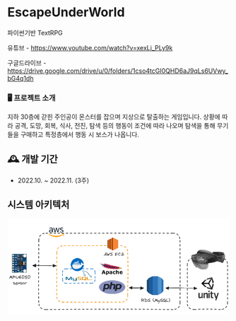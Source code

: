 
# EscapeUnderWorld
파이썬기반 TextRPG

유튜브 - https://www.youtube.com/watch?v=xexLj_PLy9k

구글드라이브 - https://drive.google.com/drive/u/0/folders/1cso4tcGI0QHD6aJ9qLs6UVwy_bG4q1dh

### 🖥️ 프로젝트 소개
지하 30층에 갇힌 주인공이 몬스터를 잡으며 지상으로 
탈출하는 게임입니다. 상황에 따라 공격, 도망, 회복, 식사, 전진, 탐색 등의
행동이 조건에 따라 나오며 탐색을 통해 무기들을 구매하고 특정층에서 
행동 시 보스가 나옵니다.
<br>

## 🕰️ 개발 기간
 * 2022.10. ~ 2022.11. (3주)

## 시스템 아키텍처

<img src = "https://github.com/kevinbj0/image/blob/main/%ED%99%80%EB%A1%9C%EB%A0%8C%EC%A6%88%EC%95%84%ED%82%A4%ED%85%8D%EC%B2%98.png?raw=true">



